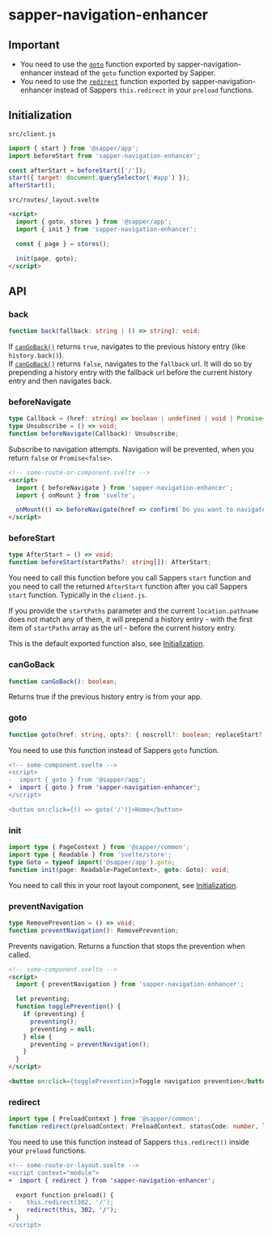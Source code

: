 # sapper-navigation-enhancer

## Important
* You need to use the [`goto`](#goto) function exported by sapper-navigation-enhancer instead of the `goto` function exported by Sapper.
* You need to use the [`redirect`](#redirect) function exported by sapper-navigation-enhancer instead of Sappers `this.redirect` in your `preload` functions.


## Initialization

`src/client.js`
```js
import { start } from '@sapper/app';
import beforeStart from 'sapper-navigation-enhancer';

const afterStart = beforeStart(['/']);
start({ target: document.querySelector('#app') });
afterStart();
```

`src/routes/_layout.svelte`
```html
<script>
  import { goto, stores } from '@sapper/app';
  import { init } from 'sapper-navigation-enhancer';

  const { page } = stores();

  init(page, goto);
</script>
```


## API

### back

```ts
function back(fallback: string | () => string): void;
```

If [`canGoBack()`](#cangoback) returns `true`, navigates to the previous history entry (like `history.back()`).\
If [`canGoBack()`](#cangoback) returns `false`, navigates to the `fallback` url. It will do so by prepending a history entry with the fallback url before the current history entry and then navigates back.


### beforeNavigate

```ts
type Callback = (href: string) => boolean | undefined | void | Promise<boolean | undefined | void>;
type Unsubscribe = () => void;
function beforeNavigate(Callback): Unsubscribe;
```

Subscribe to navigation attempts. Navigation will be prevented, when you return `false` or `Promise<false>`.

```html
<!-- some-route-or-component.svelte -->
<script>
  import { beforeNavigate } from 'sapper-navigation-enhancer';
  import { onMount } from 'svelte';

  onMount(() => beforeNavigate(href => confirm(`Do you want to navigate to ${href}?`)));
</script>
```


### beforeStart

```ts
type AfterStart = () => void;
function beforeStart(startPaths?: string[]): AfterStart;
```

You need to call this function before you call Sappers `start` function and you need to call the returned `AfterStart` function after you call Sappers `start` function. Typically in the `client.js`.

If you provide the `startPaths` parameter and the current `location.pathname` does not match any of them, it will prepend a history entry - with the first item of `startPaths` array as the url - before the current history entry.

This is the default exported function also, see [Initialization](#initialization).


### canGoBack

```ts
function canGoBack(): boolean;
```

Returns true if the previous history entry is from your app.


### goto

```ts
function goto(href: string, opts?: { noscroll?: boolean; replaceStart?: boolean; }): Promise<void>;
```

You need to use this function instead of Sappers `goto` function.

```diff
<!-- some-component.svelte -->
<script>
-  import { goto } from '@sapper/app';
+  import { goto } from 'sapper-navigation-enhancer';
</script>

<button on:click={() => goto('/')}>Home</button>
```


### init

```ts
import type { PageContext } from '@sapper/common';
import type { Readable } from 'svelte/store';
type Goto = typeof import('@sapper/app').goto;
function init(page: Readable<PageContext>, goto: Goto): void;
```

You need to call this in your root layout component, see [Initialization](#initialization).


### preventNavigation

```ts
type RemovePrevention = () => void;
function preventNavigation(): RemovePrevention;
```

Prevents navigation. Returns a function that stops the prevention when called.

```html
<!-- some-component.svelte -->
<script>
  import { preventNavigation } from 'sapper-navigation-enhancer';

  let preventing;
  function togglePrevention() {
    if (preventing) {
      preventing();
      preventing = null;
    } else {
      preventing = preventNavigation();
    }
  }
</script>

<button on:click={togglePrevention}>Toggle navigation prevention</button>
```


### redirect

```ts
import type { PreloadContext } from '@sapper/common';
function redirect(preloadContext: PreloadContext, statusCode: number, location: string): void;
```

You need to use this function instead of Sappers `this.redirect()` inside your `preload` functions.

```diff
<!-- some-route-or-layout.svelte -->
<script context="module">
+  import { redirect } from 'sapper-navigation-enhancer';

  export function preload() {
-    this.redirect(302, '/');
+    redirect(this, 302, '/');
  }
</script>
```
